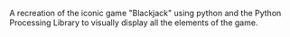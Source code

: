 A recreation of the iconic game "Blackjack" using python and the Python Processing Library to visually display all the elements of the game.
